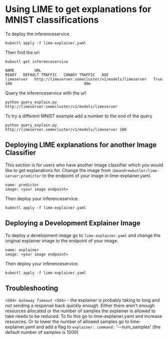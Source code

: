 # Using LIME to get explanations for MNIST classifications

To deploy the inferenceservice

`kubectl apply -f lime-explainer.yaml`

Then find the url

`kubectl get inferenceservice`

```
NAME         URL                                                  READY   DEFAULT TRAFFIC   CANARY TRAFFIC   AGE
limeserver   http://limeserver.somecluster/v1/models/limeserver   True    100                                40m
```

Query the inferenceservice with the url

```
python query_explain.py http://limeserver.somecluster/v1/models/limeserver
```

To try a different MNIST example add a number to the end of the query

```
python query_explain.py http://limeserver.somecluster/v1/models/limeserver 100
```

## Deploying LIME explanations for another Image Classifier

This section is for users who have another Image classifier which you would like to get explanations for. Change the image from `ibmandrewbutler/lime-server:predictor` to the endpoint of your image in lime-explainer.yaml.

```
name: predictor
image: <your image endpoint>
```

Then deploy your inferenceservice.

`kubectl apply -f lime-explainer.yaml`

## Deploying a Development Explainer Image

To deploy a development image go to `lime-explainer.yaml` and change the original explainer image to the endpoint of your image.

```
name: explainer
image: <your image endpoint>
```

Then deploy your inferenceservice.

`kubectl apply -f lime-explainer.yaml`

## Troubleshooting

`<504> Gateway Timeout <504>` - the explainer is probably taking to long and not sending a response back quickly enough. Either there aren't enough resources allocated or the number of samples the explainer is allowed to take needs to be reduced. To fix this go to lime-explainer.yaml and increase resources. Or to lower the number of allowed samples go to lime-explainer.yaml and add a flag to `explainer: command:` '--num_samples' (the default number of samples is 1000)
